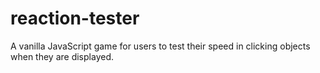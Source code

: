 # reaction-tester
A vanilla JavaScript game for users to test their speed in clicking objects when they are displayed.
